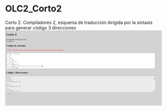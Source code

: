 # OLC2_Corto2
Corto 2.
Compiladores 2, esquema de traducción dirigida por la sintaxis para generar código 3 direcciones
![Alt text](Screenshot.png?raw=true "Figura de la aplicacion")
